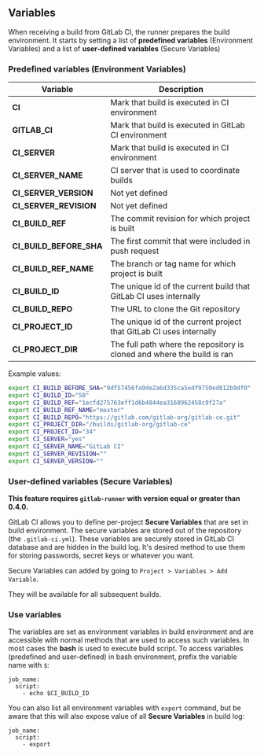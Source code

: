 ## Variables
When receiving a build from GitLab CI, the runner prepares the build environment.
It starts by setting a list of **predefined variables** (Environment Variables) and a list of **user-defined variables** (Secure Variables)

### Predefined variables (Environment Variables)

| Variable                | Description |
|-------------------------|-------------|
| **CI**                  | Mark that build is executed in CI environment |
| **GITLAB_CI**           | Mark that build is executed in GitLab CI environment |
| **CI_SERVER**           | Mark that build is executed in CI environment |
| **CI_SERVER_NAME**      | CI server that is used to coordinate builds |
| **CI_SERVER_VERSION**   | Not yet defined |
| **CI_SERVER_REVISION**  | Not yet defined |
| **CI_BUILD_REF**        | The commit revision for which project is built |
| **CI_BUILD_BEFORE_SHA** | The first commit that were included in push request |
| **CI_BUILD_REF_NAME**   | The branch or tag name for which project is built |
| **CI_BUILD_ID**         | The unique id of the current build that GitLab CI uses internally |
| **CI_BUILD_REPO**       | The URL to clone the Git repository |
| **CI_PROJECT_ID**       | The unique id of the current project that GitLab CI uses internally |
| **CI_PROJECT_DIR**      | The full path where the repository is cloned and where the build is ran |

Example values:

```bash
export CI_BUILD_BEFORE_SHA="9df57456fa9de2a6d335ca5edf9750ed812b9df0"
export CI_BUILD_ID="50"
export CI_BUILD_REF="1ecfd275763eff1d6b4844ea3168962458c9f27a"
export CI_BUILD_REF_NAME="master"
export CI_BUILD_REPO="https://gitlab.com/gitlab-org/gitlab-ce.git"
export CI_PROJECT_DIR="/builds/gitlab-org/gitlab-ce"
export CI_PROJECT_ID="34"
export CI_SERVER="yes"
export CI_SERVER_NAME="GitLab CI"
export CI_SERVER_REVISION=""
export CI_SERVER_VERSION=""
```

### User-defined variables (Secure Variables)
**This feature requires `gitlab-runner` with version equal or greater than 0.4.0.**

GitLab CI allows you to define per-project **Secure Variables** that are set in build environment. 
The secure variables are stored out of the repository (the `.gitlab-ci.yml`).
These variables are securely stored in GitLab CI database and are hidden in the build log.
It's desired method to use them for storing passwords, secret keys or whatever you want.

Secure Variables can added by going to `Project > Variables > Add Variable`.

They will be available for all subsequent builds.

### Use variables
The variables are set as environment variables in build environment and are accessible with normal methods that are used to access such variables.
In most cases the **bash** is used to execute build script.
To access variables (predefined and user-defined) in bash environment, prefix the variable name with `$`:
```
job_name:
  script:
    - echo $CI_BUILD_ID
```

You can also list all environment variables with `export` command,
but be aware that this will also expose value of all **Secure Variables** in build log:
```
job_name:
  script:
    - export
```
